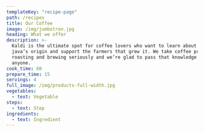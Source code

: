 ```yaml
---
templateKey: "recipe-page"
path: /recipes
title: Our Coffee
image: /img/jumbotron.jpg
heading: What we offer
description: >-
  Kaldi is the ultimate spot for coffee lovers who want to learn about their
  java’s origin and support the farmers that grew it. We take coffee production,
  roasting and brewing seriously and we’re glad to pass that knowledge to
  anyone.
cook_time: 60
prepare_time: 15
servings: 4
full_image: /img/products-full-width.jpg
vegetables:
  - text: Vegetable
steps:
  - text: Step
ingredients:
  - text: Ingredient
---
```

